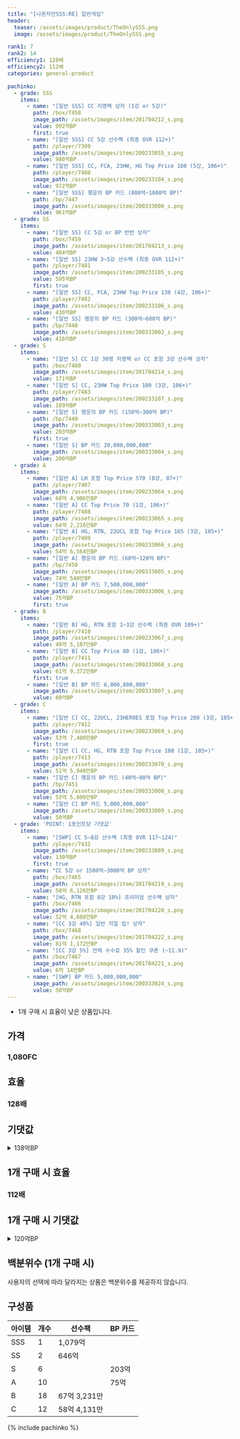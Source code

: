 ```yaml
---
title: "[나혼자만SSS:RE] 일반게임"
header:
  teaser: /assets/images/product/TheOnlySSS.png
  image: /assets/images/product/TheOnlySSS.png

rank1: 7
rank2: 14
efficiency1: 128배
efficiency2: 112배
categories: general-product

pachinko:
  - grade: SSS
    items:
      - name: "[일반 SSS] CC 지명팩 상자 (1강 or 5강)"
        path: /box/7458
        image_path: /assets/images/item/201704212_s.png
        value: 992억BP
        first: true
      - name: "[일반 SSS] CC 5강 선수팩 (최종 OVR 112+)"
        path: /player/7399
        image_path: /assets/images/item/200233055_s.png
        value: 980억BP
      - name: "[일반 SSS] CC, FCA, 23HW, HG Top Price 160 (5강, 106+)"
        path: /player/7480
        image_path: /assets/images/item/200233104_s.png
        value: 972억BP
      - name: "[일반 SSS] 행운의 BP 카드 (800억~1600억 BP)"
        path: /bp/7447
        image_path: /assets/images/item/200333000_s.png
        value: 961억BP
  - grade: SS
    items:
      - name: "[일반 SS] CC 5강 or BP 반반 상자"
        path: /box/7459
        image_path: /assets/images/item/201704213_s.png
        value: 404억BP
      - name: "[일반 SS] 23HW 3~5강 선수팩 (최종 OVR 112+)"
        path: /player/7481
        image_path: /assets/images/item/200233105_s.png
        value: 595억BP
        first: true
      - name: "[일반 SS] CC, FCA, 23HW Top Price 130 (4강, 106+)"
        path: /player/7482
        image_path: /assets/images/item/200233106_s.png
        value: 430억BP
      - name: "[일반 SS] 행운의 BP 카드 (300억~600억 BP)"
        path: /bp/7448
        image_path: /assets/images/item/200333002_s.png
        value: 416억BP
  - grade: S
    items:
      - name: "[일반 S] CC 1강 30명 지명팩 or CC 포함 3강 선수팩 상자"
        path: /box/7460
        image_path: /assets/images/item/201704214_s.png
        value: 171억BP
      - name: "[일반 S] CC, 23HW Top Price 100 (3강, 106+)"
        path: /player/7483
        image_path: /assets/images/item/200233107_s.png
        value: 189억BP
      - name: "[일반 S] 행운의 BP 카드 (150억~300억 BP)"
        path: /bp/7449
        image_path: /assets/images/item/200333003_s.png
        value: 203억BP
        first: true
      - name: "[일반 S] BP 카드 20,000,000,000"
        image_path: /assets/images/item/200333004_s.png
        value: 200억BP
  - grade: A
    items:
      - name: "[일반 A] LH 포함 Top Price 570 (8강, 87+)"
        path: /player/7407
        image_path: /assets/images/item/200233064_s.png
        value: 68억 4,906만BP
      - name: "[일반 A] CC Top Price 70 (1강, 106+)"
        path: /player/7408
        image_path: /assets/images/item/200233065_s.png
        value: 64억 2,216만BP
      - name: "[일반 A] HG, RTN, 22UCL 포함 Top Price 165 (3강, 105+)"
        path: /player/7409
        image_path: /assets/images/item/200233066_s.png
        value: 54억 6,564만BP
      - name: "[일반 A] 행운의 BP 카드 (60억~120억 BP)"
        path: /bp/7450
        image_path: /assets/images/item/200333005_s.png
        value: 74억 540만BP
      - name: "[일반 A] BP 카드 7,500,000,000"
        image_path: /assets/images/item/200333006_s.png
        value: 75억BP
        first: true
  - grade: B
    items:
      - name: "[일반 B] HG, RTN 포함 1~3강 선수팩 (최종 OVR 109+)"
        path: /player/7410
        image_path: /assets/images/item/200233067_s.png
        value: 49억 5,107만BP
      - name: "[일반 B] CC Top Price 80 (1강, 106+)"
        path: /player/7411
        image_path: /assets/images/item/200233068_s.png
        value: 61억 9,372만BP
        first: true
      - name: "[일반 B] BP 카드 6,000,000,000"
        image_path: /assets/images/item/200333007_s.png
        value: 60억BP
  - grade: C
    items:
      - name: "[일반 C] CC, 22UCL, 23HEROES 포함 Top Price 200 (3강, 105+)"
        path: /player/7412
        image_path: /assets/images/item/200233069_s.png
        value: 53억 7,400만BP
        first: true
      - name: "[일반 C] CC, HG, RTN 포함 Top Price 180 (1강, 105+)"
        path: /player/7413
        image_path: /assets/images/item/200233070_s.png
        value: 51억 5,940만BP
      - name: "[일반 C] 행운의 BP 카드 (40억~80억 BP)"
        path: /bp/7451
        image_path: /assets/images/item/200333008_s.png
        value: 53억 5,000만BP
      - name: "[일반 C] BP 카드 5,000,000,000"
        image_path: /assets/images/item/200333009_s.png
        value: 50억BP
  - grade: 'POINT: 1포인트당 기댓값'
    items:
      - name: "[SWP] CC 5~8강 선수팩 (최종 OVR 117~124)"
        path: /player/7432
        image_path: /assets/images/item/200233089_s.png
        value: 130억BP
        first: true
      - name: "CC 5강 or 1500억~3000억 BP 상자"
        path: /box/7465
        image_path: /assets/images/item/201704219_s.png
        value: 58억 6,126만BP
      - name: "[HG, RTN 포함 8강 10%] 프리미엄 선수팩 상자"
        path: /box/7466
        image_path: /assets/images/item/201704220_s.png
        value: 52억 4,688만BP
      - name: "[CC 3강 40%] 일반 치얼 업! 상자"
        path: /box/7468
        image_path: /assets/images/item/201704222_s.png
        value: 81억 1,172만BP
      - name: "[CC 3강 5%] 전체 수수료 35% 할인 쿠폰 (~11.9)"
        path: /box/7467
        image_path: /assets/images/item/201704221_s.png
        value: 6억 14만BP
      - name: "[SWP] BP 카드 5,000,000,000"
        image_path: /assets/images/item/200333024_s.png
        value: 50억BP
---
```

* 1개 구매 시 효율이 낮은 상품입니다.


## 가격
### 1,080FC
## 효율
### 128배
## 기댓값
<details>
<summary>138억BP</summary>
<div markdown="1">
- 선수팩 107억BP
  - 수수료 쿠폰 40% 적용 시 103억BP
  - 수수료 쿠폰 30% 적용 시 98억 7,115만BP
  - 수수료 쿠폰 20% 적용 시 94억 4,197만BP
- BP 카드 39억 4,421만BP

</div>
</details>

## 1개 구매 시 효율
### 112배
## 1개 구매 시 기댓값
<details>
<summary>120억BP</summary>
<div markdown="1">
- 선수팩 87억 4,598만BP
  - 수수료 쿠폰 40% 적용 시 83억 9,614만BP
  - 수수료 쿠폰 30% 적용 시 80억 4,630만BP
  - 수수료 쿠폰 20% 적용 시 76억 9,646만BP
- BP 카드 40억 2,470만BP

</div>
</details>

## 백분위수 (1개 구매 시)

사용자의 선택에 따라 달라지는 상품은 백분위수를 제공하지 않습니다.

## 구성품

|아이템|개수|선수팩|BP 카드|
|---|---|---|---|
|SSS|1|1,079억||
|SS|2|646억||
|S|6||203억|
|A|10||75억|
|B|18|67억 3,231만||
|C|12|58억 4,131만||
{% include pachinko %}